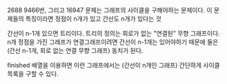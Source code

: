 
2688 9466번, 그리고 16947 문제는 그래프의 사이클을 구해야하는 문제이다.
이 문제들의 특징이라면 정점이 n개가 있고
간선도 n개가 있다는 것

간선이 n-1개 있으면 트리이다.
트리의 정의는 회로가 없는 "연결된" 무향 그래프이다.
n개 정점을 가진 그래프가 연결그래프이려면 간선이 n-1개는 있어야하기 때문에 둘은(간선 n-1개, 회로 없는 연결 무향 그래프) 동치가 된다.

finished 배열을 이용하면 이런 그래프에서는 (간선이 n개인 그래프) 간단하게 사이클 목록을 구할 수 있다.